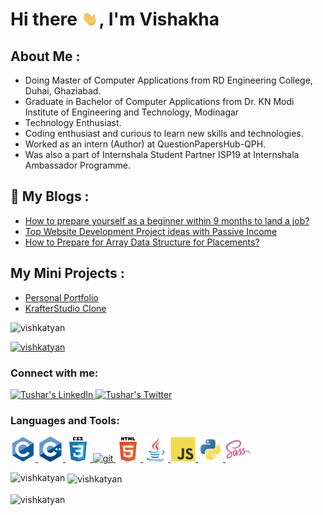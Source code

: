 
# Hi there <img src="https://github.com/eramkhann/eramkhann/blob/main/waving-hand-joypixels.gif" width="28">, I'm Vishakha 

## About Me :
- Doing Master of Computer Applications from RD Engineering College, Duhai, Ghaziabad.
- Graduate in Bachelor of Computer Applications from  Dr. KN Modi Institute of Engineering and Technology, Modinagar
- Technology Enthusiast.
- Coding enthusiast and curious to learn new skills and technologies.
- Worked as an intern (Author) at QuestionPapersHub-QPH. 
- Was also a part of Internshala Student Partner ISP19 at Internshala Ambassador Programme. 

## 📝 My Blogs :
- [How to prepare yourself as a beginner within 9 months to land a job?](https://sharmavishakha1209.wixsite.com/blog-tech/post/how-to-prepare-yourself-as-a-beginner-in-9-months-to-crack-big-companies)
- [Top Website Development Project ideas with Passive Income](https://sharmavishakha1209.wixsite.com/blog-tech/post/top-website-development-project-ideas-with-passive-income)
- [How to Prepare for Array Data Structure for Placements?](https://sharmavishakha1209.wixsite.com/blog-tech/post/how-to-prepare-for-array-data-structure-for-placements)

##  My Mini Projects :
- [ Personal Portfolio ](https://vishkatyan.netlify.app/)
- [ KrafterStudio Clone ](https://krafterstudioclone.netlify.app)


<p align="left"> <img src="https://komarev.com/ghpvc/?username=vishkatyan&label=Profile%20views&color=0e75b6&style=flat" alt="vishkatyan" /> </p>

<p align="left"> <a href="https://twitter.com/vishkatyan" target="blank"><img src="https://img.shields.io/twitter/follow/vishkatyan?logo=twitter&style=for-the-badge" alt="vishkatyan" /></a> </p>

<h3 align="left">Connect with me:</h3>
<p align="left">
<div id="badges">
  <a href="https://www.linkedin.com/in/tushar-sharma-3b98931b5/">
    <img src="https://img.shields.io/badge/LinkedIn-blue?style=for-the-badge&logo=linkedin&logoColor=white" alt="Tushar's LinkedIn"/>
  </a>
  <a href="https://twitter.com/tushars61609185">
    <img src="https://img.shields.io/badge/Twitter-blue?style=for-the-badge&logo=twitter&logoColor=white" alt="Tushar's Twitter"/>
  </a>
</div>
</p>

<h3 align="left">Languages and Tools:</h3>
<p align="left"> <a href="https://www.cprogramming.com/" target="_blank" rel="noreferrer"> <img src="https://raw.githubusercontent.com/devicons/devicon/master/icons/c/c-original.svg" alt="c" width="40" height="40"/> </a> <a href="https://www.w3schools.com/cpp/" target="_blank" rel="noreferrer"> <img src="https://raw.githubusercontent.com/devicons/devicon/master/icons/cplusplus/cplusplus-original.svg" alt="cplusplus" width="40" height="40"/> </a> <a href="https://www.w3schools.com/css/" target="_blank" rel="noreferrer"> <img src="https://raw.githubusercontent.com/devicons/devicon/master/icons/css3/css3-original-wordmark.svg" alt="css3" width="40" height="40"/> </a> <a href="https://git-scm.com/" target="_blank" rel="noreferrer"> <img src="https://www.vectorlogo.zone/logos/git-scm/git-scm-icon.svg" alt="git" width="40" height="40"/> </a> <a href="https://www.w3.org/html/" target="_blank" rel="noreferrer"> <img src="https://raw.githubusercontent.com/devicons/devicon/master/icons/html5/html5-original-wordmark.svg" alt="html5" width="40" height="40"/> </a> <a href="https://www.java.com" target="_blank" rel="noreferrer"> <img src="https://raw.githubusercontent.com/devicons/devicon/master/icons/java/java-original.svg" alt="java" width="40" height="40"/> </a> <a href="https://developer.mozilla.org/en-US/docs/Web/JavaScript" target="_blank" rel="noreferrer"> <img src="https://raw.githubusercontent.com/devicons/devicon/master/icons/javascript/javascript-original.svg" alt="javascript" width="40" height="40"/> </a> <a href="https://www.python.org" target="_blank" rel="noreferrer"> <img src="https://raw.githubusercontent.com/devicons/devicon/master/icons/python/python-original.svg" alt="python" width="40" height="40"/> </a> <a href="https://sass-lang.com" target="_blank" rel="noreferrer"> <img src="https://raw.githubusercontent.com/devicons/devicon/master/icons/sass/sass-original.svg" alt="sass" width="40" height="40"/> </a> </p>

<p><img align="left" src="https://github-readme-stats.vercel.app/api/top-langs?username=vishkatyan&show_icons=true&locale=en&layout=compact" alt="vishkatyan" /></p>

<p>&nbsp;<img align="center" src="https://github-readme-stats.vercel.app/api?username=vishkatyan&show_icons=true&locale=en" alt="vishkatyan" /></p>

<p><img align="center" src="https://github-readme-streak-stats.herokuapp.com/?user=vishkatyan&" alt="vishkatyan" /></p>

<!--
**vishkatyan/vishkatyan** is a ✨ _special_ ✨ repository because its `README.md` (this file) appears on your GitHub profile.

Here are some ideas to get you started:

- 🔭 I’m currently working for ... Timidlly India Pvt. Ltd.
- 🔭 I’m currently the Founder of ... Internship Alerts
- 🌱 I’m currently learning ... Full Stack Development
- 👯 I’m looking to collaborate ... for Internship Alerts
-->
